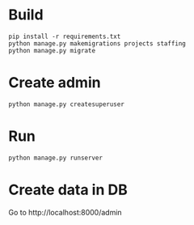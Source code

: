 # Build

```shell
pip install -r requirements.txt
python manage.py makemigrations projects staffing
python manage.py migrate
```


# Create admin

```shell
python manage.py createsuperuser
```

# Run

```shell
python manage.py runserver
```

# Create data in DB

Go to http://localhost:8000/admin